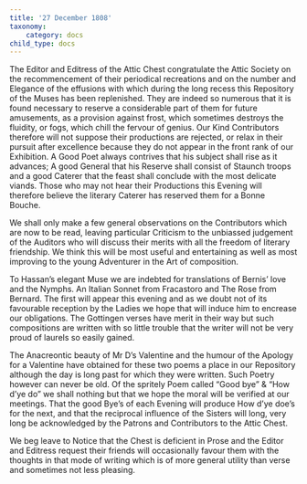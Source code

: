 ```yaml
---
title: '27 December 1808'
taxonomy:
    category: docs
child_type: docs
---
```


The Editor and Editress of the Attic Chest congratulate the Attic Society on the recommencement of their periodical recreations and on the number and Elegance of the effusions with which during the long recess this Repository of the Muses has been replenished. They are indeed so numerous that it is found necessary to reserve a considerable part of them for future amusements, as a provision against frost, which sometimes destroys the fluidity, or fogs, which chill the fervour of genius. Our Kind Contributors therefore will not suppose their productions are rejected, or relax in their pursuit after excellence because they do not appear in the front rank of our Exhibition. A Good Poet always contrives that his subject shall rise as it advances; A good General that his Reserve shall consist of Staunch troops and a good Caterer that the feast shall conclude with the most delicate viands. Those who may not hear their Productions this Evening will therefore believe the literary Caterer has reserved them for a Bonne Bouche. 
        
We shall only make a few general observations on the Contributors which are now to be read, leaving particular Criticism to the unbiassed judgement of the Auditors who will discuss their merits with all the freedom of literary friendship. We think this will be most useful and entertaining as well as most improving to the young Adventurer in the Art of composition. 

To Hassan’s elegant Muse we are indebted for translations of Bernis’ love and the Nymphs. An Italian Sonnet from Fracastoro and The Rose from Bernard. The first will appear this evening and as we doubt not of its favourable reception by the Ladies we hope that will induce him to encrease our obligations. The Gottingen verses have merit in their way but such compositions are written with so little trouble that the writer will not be very proud of laurels so easily gained. 

The Anacreontic beauty of Mr D’s Valentine and the humour of the Apology for a Valentine have obtained for these two poems a place in our Repository although the day is long past for which they were written. Such Poetry however can never be old. Of the spritely Poem called “Good bye” & “How d’ye do” we shall nothing but that we hope the moral will be verified at our meetings. That the good Bye’s of each Evening will produce How d’ye doe’s for the next, and that the reciprocal influence of the Sisters will long, very long be acknowledged by the Patrons and Contributors to the Attic Chest. 

We beg leave to Notice that the Chest is deficient in Prose and the Editor and Editress request their friends will occasionally favour them with the thoughts in that mode of writing which is of more general utility than verse and sometimes not less pleasing. 


